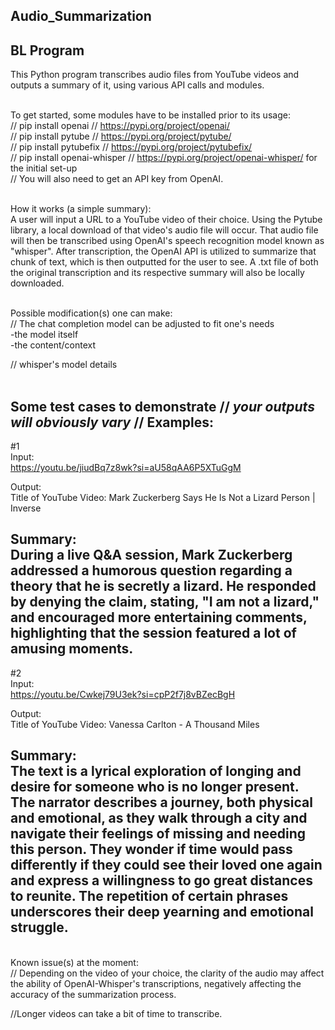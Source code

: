 ## Audio_Summarization
## BL Program


This Python program transcribes audio files from YouTube videos and outputs a summary of it, using various API calls and modules. <br /><br />


To get started, some modules have to be installed prior to its usage: <br />
// pip install openai // https://pypi.org/project/openai/ <br />
// pip install pytube // https://pypi.org/project/pytube/ <br />
// pip install pytubefix // https://pypi.org/project/pytubefix/ <br />
// pip install openai-whisper // https://pypi.org/project/openai-whisper/ for the initial set-up <br />
// You will also need to get an API key from OpenAI. <br /><br />


How it works (a simple summary): <br />
A user will input a URL to a YouTube video of their choice. Using the Pytube library, a local download of that video's audio file will occur. That audio file will then be transcribed using OpenAI's speech recognition model known as "whisper". After transcription, the OpenAI API is utilized to summarize that chunk of text, which is then outputted for the user to see. A .txt file of both the original transcription and its respective summary will also be locally downloaded. <br /><br />


Possible modification(s) one can make: <br />
// The chat completion model can be adjusted to fit one's needs <br />
  -the model itself <br />
  -the content/context <br />

// whisper's model details <br /><br />


Some test cases to demonstrate // *your outputs will obviously vary* // Examples: <br />
---------------------------------------------------------------------------------------------------------------------------------------------------------------
#1 <br />
Input: <br />
https://youtu.be/jiudBq7z8wk?si=aU58qAA6P5XTuGgM <br />

Output: <br />
Title of YouTube Video: Mark Zuckerberg Says He Is Not a Lizard Person | Inverse <br />

Summary: <br />
During a live Q&A session, Mark Zuckerberg addressed a humorous question regarding a theory that he is secretly a lizard. He responded by denying the claim, stating, "I am not a lizard," and encouraged more entertaining comments, highlighting that the session featured a lot of amusing moments. <br />
---------------------------------------------------------------------------------------------------------------------------------------------------------------
#2 <br />
Input: <br />
https://youtu.be/Cwkej79U3ek?si=cpP2f7j8vBZecBgH <br />

Output: <br />
Title of YouTube Video: Vanessa Carlton - A Thousand Miles <br />

Summary: <br />
The text is a lyrical exploration of longing and desire for someone who is no longer present. The narrator describes a journey, both physical and emotional, as they walk through a city and navigate their feelings of
missing and needing this person. They wonder if time would pass differently if they could see their loved one again and express a willingness to go great distances to reunite. The repetition of certain phrases 
underscores their deep yearning and emotional struggle. <br />
---------------------------------------------------------------------------------------------------------------------------------------------------------------
<br />
Known issue(s) at the moment: <br />
// Depending on the video of your choice, the clarity of the audio may affect the ability of OpenAI-Whisper's transcriptions, negatively affecting the accuracy of the summarization process. <br />

//Longer videos can take a bit of time to transcribe. <br />
